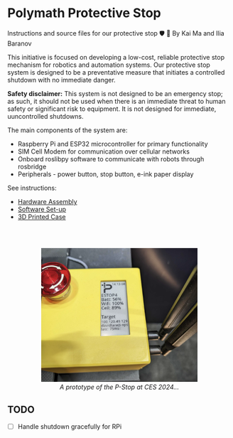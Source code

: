 # Polymath Protective Stop
Instructions and source files for our protective stop 🛡️ 🛑
By Kai Ma and Ilia Baranov

This initiative is focused on developing a low-cost, reliable protective stop mechanism for robotics and automation systems. Our protective stop system is designed to be a preventative measure that initiates a controlled shutdown with no immediate danger.

**Safety disclaimer:** This system is not designed to be an emergency stop; as such, it should not be used when there is an immediate threat to human safety or significant risk to equipment. It is not designed for immediate, uuncontrolled shutdowns.

The main components of the system are:
- Raspberry Pi and ESP32 microcontroller for primary functionality
- SIM Cell Modem for communication over cellular networks
- Onboard roslibpy software to communicate with robots through rosbridge
- Peripherals - power button, stop button, e-ink paper display

See instructions:
- [Hardware Assembly](/docs/Hardware.md)
- [Software Set-up](/docs/Software.md)
- [3D Printed Case](/docs/Case.md)

<br><br>
<p align="center">
  <img width="70%" src="/docs/img/pstop-ces.png"> <br><i> A prototype of the P-Stop at CES 2024... </i>
</p>

## TODO
- [ ] Handle shutdown gracefully for RPi